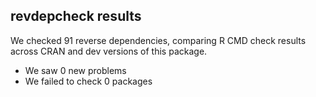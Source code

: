 ## revdepcheck results

We checked 91 reverse dependencies, comparing R CMD check results across CRAN and dev versions of this package.

 * We saw 0 new problems
 * We failed to check 0 packages

